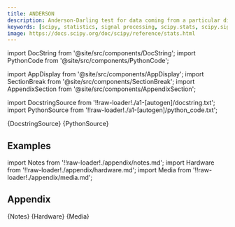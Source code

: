 ```yaml
---
title: ANDERSON
description: Anderson-Darling test for data coming from a particular distribution. The Anderson-Darling test tests the null hypothesis that a sample is drawn from a population that follows a particular distribution. For the Anderson-Darling test, the critical values depend on which distribution is being tested against.  This function works for normal, exponential, logistic, or Gumbel (Extreme Value Type I) distributions.
keywords: [scipy, statistics, signal processing, scipy.stats, scipy.signal, scipy.stats.anderson]
image: https://docs.scipy.org/doc/scipy/reference/stats.html
---
```


[//]: # (Custom component imports)

import DocString from '@site/src/components/DocString';
import PythonCode from '@site/src/components/PythonCode';

import AppDisplay from '@site/src/components/AppDisplay';
import SectionBreak from '@site/src/components/SectionBreak';
import AppendixSection from '@site/src/components/AppendixSection';

[//]: # (Docstring)

import DocstringSource from '!!raw-loader!./a1-[autogen]/docstring.txt';
import PythonSource from '!!raw-loader!./a1-[autogen]/python_code.txt';


<DocString>{DocstringSource}</DocString>
<PythonCode GLink='SCIPY/stats/ANDERSON/ANDERSON.py'>{PythonSource}</PythonCode>


<SectionBreak />

    

[//]: # (Examples)

## Examples

<AppDisplay 
  GLink='SCIPY/stats/ANDERSON'
  nodeLabel='ANDERSON'>
</AppDisplay>

<SectionBreak />

    

[//]: # (Appendix)

import Notes from '!!raw-loader!./appendix/notes.md';
import Hardware from '!!raw-loader!./appendix/hardware.md';
import Media from '!!raw-loader!./appendix/media.md';

## Appendix

<AppendixSection index={0} folderPath='nodes/SCIPY/stats/ANDERSON/appendix/'>{Notes}</AppendixSection>
<AppendixSection index={1} folderPath='nodes/SCIPY/stats/ANDERSON/appendix/'>{Hardware}</AppendixSection>
<AppendixSection index={2} folderPath='nodes/SCIPY/stats/ANDERSON/appendix/'>{Media}</AppendixSection>


